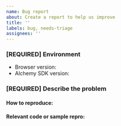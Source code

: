 ```yaml
---
name: Bug report
about: Create a report to help us improve
title: ''
labels: bug, needs-triage
assignees: ''
---
```


### [REQUIRED] Environment

- Browser version:
- Alchemy SDK version:

### [REQUIRED] Describe the problem

#### How to reproduce:

#### Relevant code or sample repro: